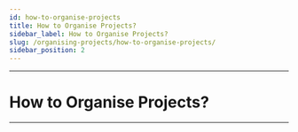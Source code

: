 ```yaml
---
id: how-to-organise-projects
title: How to Organise Projects?
sidebar_label: How to Organise Projects?
slug: /organising-projects/how-to-organise-projects/
sidebar_position: 2
---
```


---
# How to Organise Projects?
---
